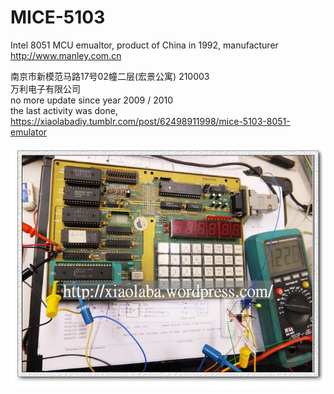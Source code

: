# MICE-5103
Intel 8051 MCU emualtor, product of China in 1992, manufacturer http://www.manley.com.cn

南京市新模范马路17号02幢二层(宏景公寓) 210003   
万利电子有限公司  
no more update since year 2009 / 2010  
the last activity was done, https://xiaolabadiy.tumblr.com/post/62498911998/mice-5103-8051-emulator  
  
  
![mice-5103-8051-adc-config.jpg](mice-5103-8051-adc-config.jpg)  
